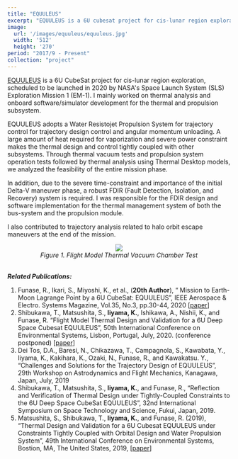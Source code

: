 ```yaml
---
title: "EQUULEUS"
excerpt: "EQUULEUS is a 6U cubesat project for cis-lunar region exploration, developed by JAXA and The University of Tokyo"
image: 
  url: '/images/equuleus/equuleus.jpg'
  width: '512'
  height: '270'
period: "2017/9 - Present"
collection: "project"
---
```


[EQUULEUS](https://www.space.t.u-tokyo.ac.jp/equuleus/en/) is a 6U CubeSat project for cis-lunar region exploration, scheduled to be launched in 2020 by NASA's Space Launch System (SLS) Exploration Mission 1 (EM-1). I mainly worked on thermal analysis and onboard software/simulator development for the thermal and propulsion subsystem.

EQUULEUS adopts a Water Resistojet Propulsion System for trajectory control for trajectory design control and angular momentum unloading. A large amount of heat required for vaporization and severe power constraint makes the thermal design and control tightly coupled with other subsystems. 
Through thermal vacuum tests and propulsion system operation tests followed by thermal analysis using Thermal Desktop models, we analyzed the feasibility of the entire mission phase.

In addition, due to the severe time-constraint and importance of the initial Delta-V maneuver phase, a robust FDIR (Fault Detection, Isolation, and Recovery) system is required. I was responsible for the FDIR design and software implementation for the thermal management system of both the bus-system and the propulsion module.

I also contributed to trajectory analysis related to halo orbit escape maneuvers at the end of the mission.

<div style="text-align:center">
<img src = "https://dl.dropboxusercontent.com/s/sc3n4us4bkfkiaw/chamber.png?dl=0">
<br><i>Figure 1. Flight Model Thermal Vacuum Chamber Test</i>
</div>
<br>

***Related Publications:***
1. Funase, R., Ikari, S., Miyoshi, K., et al., (**20th Author**), “ Mission to Earth-Moon Lagrange Point by a 6U CubeSat: EQUULEUS”, IEEE Aerospace & Electro. Systems Magazine, Vol.35, No.3, pp.30-44, 2020 [[paper](https://ieeexplore.ieee.org/abstract/document/9076200)]
2. Shibukawa, T., Matsushita, S., **Iiyama, K.**, Ishikawa, A., Nishii, K., and Funase, R. “Flight Model Thermal Design and Validation for a 6U Deep Space Cubesat EQUULEUS”, 50th International Conference on Environmental Systems, Lisbon, Portugal, July, 2020. (conference postponed) [[paper](https://ttu-ir.tdl.org/bitstream/handle/2346/86455/ICES-2020-282.pdf?sequence=1&isAllowed=y)]
3. Dei Tos, D.A., Baresi, N., Chikazawa, T., Campagnola, S., Kawabata, Y., Iiyama, K., Kakihara, K., Ozaki, N., Funase, R., and Kawakatsu. Y., “Challenges and Solutions for the Trajectory Design of EQUULEUS”, 29th Workshop on Astrodynamics and Flight Mechanics, Kanagawa, Japan, July, 2019
4. Shibukawa, T., Matsushita, S., **Iiyama, K.**, and Funase, R., “Reflection and Verification of Thermal Design under Tightly-Coupled Constraints to the 6U Deep Space CubeSat EQUULEUS”, 32nd International Symposium on Space Technology and Science, Fukui, Japan, 2019.
5. Matsushita, S., Shibukawa, T., **Iiyama, K.**, and Funase, R. (2019), “Thermal Design and Validation for a 6U Cubesat EQUULEUS under Constraints Tightly Coupled with Orbital Design and Water Propulsion System”, 49th International Conference on Environmental Systems, Bostion, MA, The United States, 2019, [[paper](https://ttu-ir.tdl.org/bitstream/handle/2346/84425/ICES-2019-193.pdf?sequence=1&isAllowed=y)]

